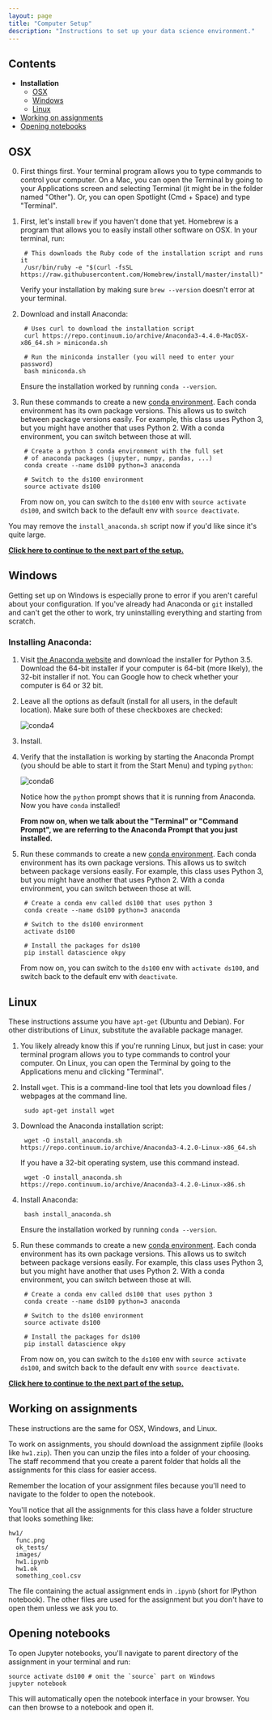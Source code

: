 ```yaml
---
layout: page
title: "Computer Setup"
description: "Instructions to set up your data science environment."
---
```



## Contents

- **Installation**
  - [OSX](#osx)
  - [Windows](#windows)
  - [Linux](#linux)
- [Working on assignments](#working-on-assignments)
- [Opening notebooks](#opening-notebooks)

## OSX

0. First things first. Your terminal program allows you to type commands to
   control your computer. On a Mac, you can open the Terminal by going to your
   Applications screen and selecting Terminal (it might be in the folder named
   "Other"). Or, you can open Spotlight (Cmd + Space) and type "Terminal".

1. First, let's install `brew` if you haven't done that yet. Homebrew is a
   program that allows you to easily install other software on OSX. In your
   terminal, run:

        # This downloads the Ruby code of the installation script and runs it
        /usr/bin/ruby -e "$(curl -fsSL https://raw.githubusercontent.com/Homebrew/install/master/install)"

   Verify your installation by making sure `brew --version` doesn't error at
   your terminal.


2. Download and install Anaconda:

        # Uses curl to download the installation script
        curl https://repo.continuum.io/archive/Anaconda3-4.4.0-MacOSX-x86_64.sh > miniconda.sh

        # Run the miniconda installer (you will need to enter your password)
        bash miniconda.sh

   Ensure the installation worked by running `conda --version`.

3. Run these commands to create a new [conda environment][env]. Each conda
   environment has its own package versions. This allows us to switch between
   package versions easily. For example, this class uses Python 3, but you
   might have another that uses Python 2. With a conda environment, you can
   switch between those at will.

        # Create a python 3 conda environment with the full set
        # of anaconda packages (jupyter, numpy, pandas, ...)
        conda create --name ds100 python=3 anaconda

        # Switch to the ds100 environment
        source activate ds100

   From now on, you can switch to the `ds100` env with `source activate ds100`,
   and switch back to the default env with `source deactivate`.


You may remove the `install_anaconda.sh` script now if you'd like since it's
quite large.

[**Click here to continue to the next part of the setup.**](#working-on-assignments)

## Windows

Getting set up on Windows is especially prone to error if you aren't careful
about your configuration. If you've already had Anaconda or `git` installed and
can't get the other to work, try uninstalling everything and starting from
scratch.

### Installing Anaconda:

1. Visit [the Anaconda website](https://www.continuum.io/downloads#windows) and
   download the installer for Python 3.5. Download the 64-bit installer if your
   computer is 64-bit (more likely), the 32-bit installer if not. You can
   Google how to check whether your computer is 64 or 32 bit.

2. Leave all the options as default (install for all users, in the default
   location). Make sure both of these checkboxes are checked:

   ![conda4](https://cloud.githubusercontent.com/assets/2468904/21345446/24440520-c655-11e6-9d3d-f56d32ed7029.PNG)

3. Install.

4. Verify that the installation is working by starting the Anaconda Prompt (you
   should be able to start it from the Start Menu) and typing `python`:

   ![conda6](https://cloud.githubusercontent.com/assets/2468904/21345449/24497f5a-c655-11e6-9181-d253e5c0d07c.PNG)

   Notice how the `python` prompt shows that it is running from Anaconda. Now
   you have `conda` installed!

   **From now on, when we talk about the "Terminal" or "Command Prompt", we are
   referring to the Anaconda Prompt that you just installed.**

5. Run these commands to create a new [conda environment][env]. Each conda
   environment has its own package versions. This allows us to switch between
   package versions easily. For example, this class uses Python 3, but you
   might have another that uses Python 2. With a conda environment, you can
   switch between those at will.

        # Create a conda env called ds100 that uses python 3
        conda create --name ds100 python=3 anaconda

        # Switch to the ds100 environment
        activate ds100

        # Install the packages for ds100
        pip install datascience okpy

   From now on, you can switch to the `ds100` env with `activate ds100`,
   and switch back to the default env with `deactivate`.

## Linux

These instructions assume you have `apt-get` (Ubuntu and Debian).
For other distributions of Linux, substitute the available package manager.

1. You likely already know this if you're running Linux, but just in case: your
   terminal program allows you to type commands to control your computer. On
   Linux, you can open the Terminal by going to the Applications menu and
   clicking "Terminal".

2. Install `wget`. This is a command-line tool that lets you download
   files / webpages at the command line.

        sudo apt-get install wget

3. Download the Anaconda installation script:

        wget -O install_anaconda.sh https://repo.continuum.io/archive/Anaconda3-4.2.0-Linux-x86_64.sh

   If you have a 32-bit operating system, use this command instead.

        wget -O install_anaconda.sh https://repo.continuum.io/archive/Anaconda3-4.2.0-Linux-x86.sh

4. Install Anaconda:

        bash install_anaconda.sh

   Ensure the installation worked by running `conda --version`.

5. Run these commands to create a new [conda environment][env]. Each conda
   environment has its own package versions. This allows us to switch between
   package versions easily. For example, this class uses Python 3, but you
   might have another that uses Python 2. With a conda environment, you can
   switch between those at will.

        # Create a conda env called ds100 that uses python 3
        conda create --name ds100 python=3 anaconda

        # Switch to the ds100 environment
        source activate ds100

        # Install the packages for ds100
        pip install datascience okpy

   From now on, you can switch to the `ds100` env with `source activate ds100`,
   and switch back to the default env with `source deactivate`.

[env]: http://conda.pydata.org/docs/using/envs.html

[**Click here to continue to the next part of the setup.**](#working-on-assignments)

## Working on assignments

These instructions are the same for OSX, Windows, and Linux.

To work on assignments, you should download the assignment zipfile (looks like
`hw1.zip`). Then you can unzip the files into a folder of your choosing. The
staff recommend that you create a parent folder that holds all the assignments
for this class for easier access.

Remember the location of your assignment files because you'll need to navigate
to the folder to open the notebook.

You'll notice that all the assignments for this class have a folder structure
that looks something like:

```
hw1/
  func.png
  ok_tests/
  images/
  hw1.ipynb
  hw1.ok
  something_cool.csv
```

The file containing the actual assignment ends in `.ipynb` (short for IPython
notebook). The other files are used for the assignment but you don't have to
open them unless we ask you to.

## Opening notebooks

To open Jupyter notebooks, you'll navigate to parent directory of the
assignment in your terminal and run:

    source activate ds100 # omit the `source` part on Windows
    jupyter notebook

This will automatically open the notebook interface in your browser. You can
then browse to a notebook and open it.
